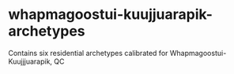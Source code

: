 # whapmagoostui-kuujjuarapik-archetypes
Contains six residential archetypes calibrated for Whapmagoostui-Kuujjjuarapik, QC

